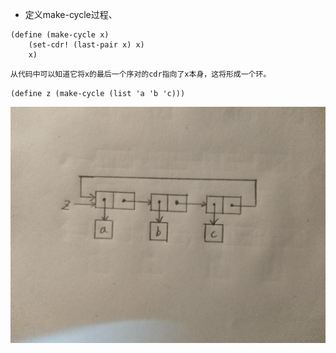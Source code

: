 - 定义make-cycle过程、
```
(define (make-cycle x)
    (set-cdr! (last-pair x) x)
    x)
```
`从代码中可以知道它将x的最后一个序对的cdr指向了x本身，这将形成一个环。`

`(define z (make-cycle (list 'a 'b 'c)))`

![](a.jpg)
